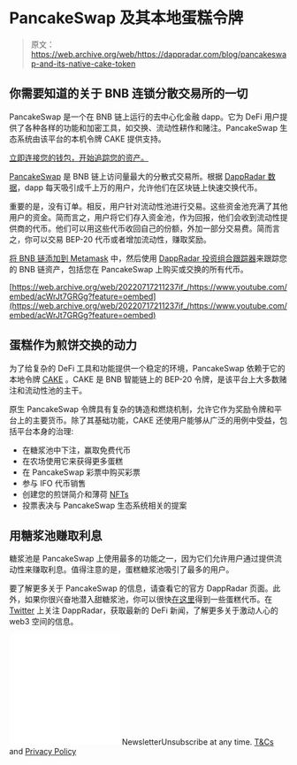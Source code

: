 # PancakeSwap 及其本地蛋糕令牌

> 原文：<https://web.archive.org/web/https://dappradar.com/blog/pancakeswap-and-its-native-cake-token>

## 你需要知道的关于 BNB 连锁分散交易所的一切

PancakeSwap 是一个在 BNB 链上运行的去中心化金融 dapp。它为 DeFi 用户提供了各种各样的功能和加密工具，如交换、流动性耕作和赌注。PancakeSwap 生态系统由该平台的本机令牌 CAKE 提供支持。

[立即连接您的钱包，开始追踪您的资产。](https://web.archive.org/web/20220717211237/https://dappradar.com/hub/wallet/eth/0x0ed1e02164a2a9fad7a9f9b5b9e71694c3fad7f2)

[PancakeSwap](https://web.archive.org/web/20220717211237/https://dappradar.com/binance-smart-chain/defi/pancakeswap) 是 BNB 链上访问量最大的分散式交易所。根据 [DappRadar 数据](https://web.archive.org/web/20220717211237/https://dappradar.com/rankings/protocol/binance-smart-chain)，dapp 每天吸引成千上万的用户，允许他们在区块链上快速交换代币。

重要的是，没有订单。相反，用户针对流动性池进行交易。这些资金池充满了其他用户的资金。简而言之，用户将它们存入资金池，作为回报，他们会收到流动性提供商的代币。他们可以用这些代币收回自己的份额，外加一部分交易费。简而言之，你可以交易 BEP-20 代币或者增加流动性，赚取奖励。

[将 BNB 链添加到 Metamask](https://web.archive.org/web/20220717211237/https://www.youtube.com/watch?v=acWrJt7GRGg) 中，然后使用 [DappRadar 投资组合跟踪器](https://web.archive.org/web/20220717211237/https://dappradar.com/hub/wallet)来跟踪您的 BNB 链资产，包括您在 PancakeSwap 上购买或交换的所有代币。

[https://web.archive.org/web/20220717211237if_/https://www.youtube.com/embed/acWrJt7GRGg?feature=oembed](https://web.archive.org/web/20220717211237if_/https://www.youtube.com/embed/acWrJt7GRGg?feature=oembed)

## 蛋糕作为煎饼交换的动力

为了给复杂的 DeFi 工具和功能提供一个稳定的环境，PancakeSwap 依赖于它的本地令牌 [CAKE](https://web.archive.org/web/20220717211237/https://dappradar.com/hub/token/bsc/CAKE) 。CAKE 是 BNB 智能链上的 BEP-20 令牌，是该平台上大多数赌注和流动性池的主干。

原生 PancakeSwap 令牌具有复杂的铸造和燃烧机制，允许它作为奖励令牌和平台上的主要货币。除了其基础功能，CAKE 还使用户能够从广泛的用例中受益，包括平台本身的治理:

*   在糖浆池中下注，赢取免费代币
*   在农场使用它来获得更多蛋糕
*   在 PancakeSwap 彩票中购买彩票
*   参与 IFO 代币销售
*   创建您的煎饼简介和薄荷 [NFTs](https://web.archive.org/web/20220717211237/https://dappradar.com/hub/wallet/bsc/0x0ed1e02164a2a9fad7a9f9b5b9e71694c3fad7f2/nfts)
*   投票表决与 PancakeSwap 生态系统相关的提案

## 用糖浆池赚取利息

糖浆池是 PancakeSwap 上使用最多的功能之一，因为它们允许用户通过提供流动性来赚取利息。值得注意的是，蛋糕糖浆池吸引了最多的用户。

要了解更多关于 PancakeSwap 的信息，请查看它的官方 DappRadar 页面。此外，如果你很兴奋地潜入甜糖浆池，你可以很快[在这里](https://web.archive.org/web/20220717211237/https://dappradar.com/hub/token/bsc/CAKE)得到一些蛋糕代币。在 [Twitter](https://web.archive.org/web/20220717211237/https://twitter.com/dappradar) 上关注 DappRadar，获取最新的 DeFi 新闻，了解更多关于激动人心的 web3 空间的信息。

![](img/6d5a4a2d609c56e1a5771717e54ba759.png) NewsletterUnsubscribe at any time. [T&Cs](https://web.archive.org/web/20220717211237/https://dappradar.com/terms) and [Privacy Policy](https://web.archive.org/web/20220717211237/https://dappradar.com/privacy-policy)